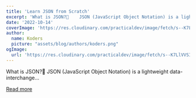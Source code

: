 ```yaml
---
title: 'Learn JSON from Scratch'
excerpt: 'What is JSON?🤔    JSON (JavaScript Object Notation) is a lightweight data-interchange...'
date: '2022-10-14'
coverImage: 'https://res.cloudinary.com/practicaldev/image/fetch/s--K7LlVVSI--/c_imagga_scale,f_auto,fl_progressive,h_420,q_auto,w_1000/https://dev-to-uploads.s3.amazonaws.com/uploads/articles/af1the0rcg6qgwxvyrel.png'
author:
  name: Koders
  picture: "assets/blog/authors/koders.png"
ogImage:
  url: 'https://res.cloudinary.com/practicaldev/image/fetch/s--K7LlVVSI--/c_imagga_scale,f_auto,fl_progressive,h_420,q_auto,w_1000/https://dev-to-uploads.s3.amazonaws.com/uploads/articles/af1the0rcg6qgwxvyrel.png'
---
```


What is JSON?🤔    JSON (JavaScript Object Notation) is a lightweight data-interchange...

[Read more](https://dev.to/mahmoudessam/learn-json-from-scratch-29jh)
